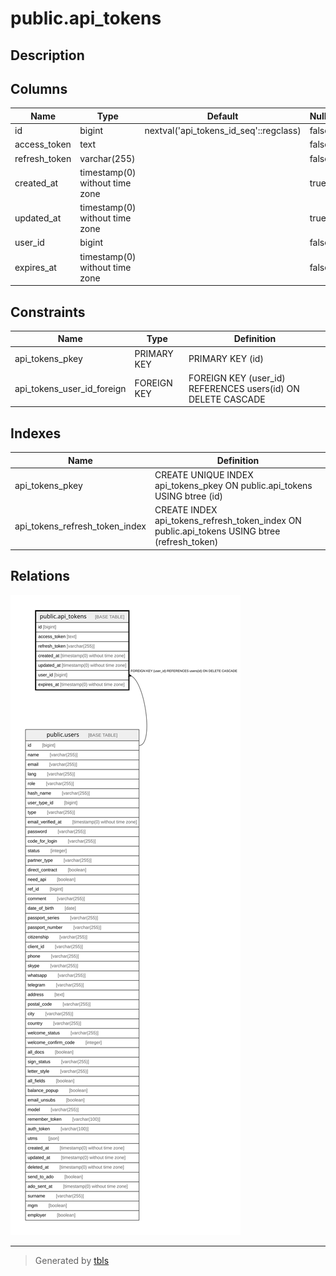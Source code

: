 # public.api_tokens

## Description

## Columns

| Name | Type | Default | Nullable | Children | Parents | Comment |
| ---- | ---- | ------- | -------- | -------- | ------- | ------- |
| id | bigint | nextval('api_tokens_id_seq'::regclass) | false |  |  |  |
| access_token | text |  | false |  |  |  |
| refresh_token | varchar(255) |  | false |  |  |  |
| created_at | timestamp(0) without time zone |  | true |  |  |  |
| updated_at | timestamp(0) without time zone |  | true |  |  |  |
| user_id | bigint |  | false |  | [public.users](public.users.md) |  |
| expires_at | timestamp(0) without time zone |  | false |  |  |  |

## Constraints

| Name | Type | Definition |
| ---- | ---- | ---------- |
| api_tokens_pkey | PRIMARY KEY | PRIMARY KEY (id) |
| api_tokens_user_id_foreign | FOREIGN KEY | FOREIGN KEY (user_id) REFERENCES users(id) ON DELETE CASCADE |

## Indexes

| Name | Definition |
| ---- | ---------- |
| api_tokens_pkey | CREATE UNIQUE INDEX api_tokens_pkey ON public.api_tokens USING btree (id) |
| api_tokens_refresh_token_index | CREATE INDEX api_tokens_refresh_token_index ON public.api_tokens USING btree (refresh_token) |

## Relations

![er](public.api_tokens.svg)

---

> Generated by [tbls](https://github.com/k1LoW/tbls)
